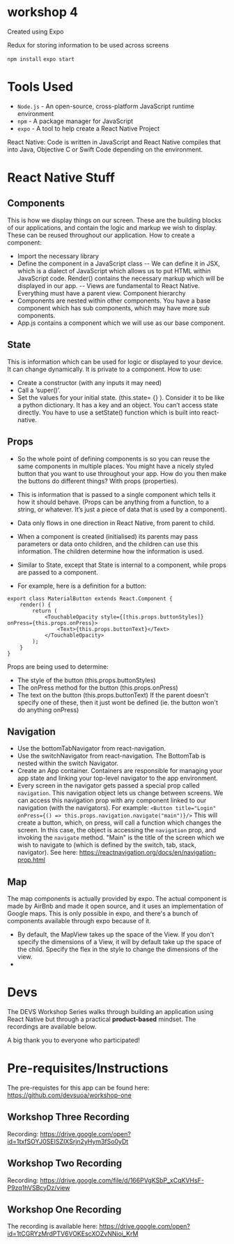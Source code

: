 # workshop 4
Created using Expo

Redux for storing information to be used across screens


`npm install`
`expo start`


# Tools Used
- `Node.js` - An open-source, cross-platform JavaScript runtime environment
- `npm` - A package manager for JavaScript
- `expo` - A tool to help create a React Native Project

React Native: Code is written in JavaScript and React Native compiles that into Java, Objective C or Swift Code depending on the environment.

# React Native Stuff
## Components
This is how we display things on our screen.
These are the building blocks of our applications, and contain the logic and markup we wish to display.
These can be reused throughout our application.
How to create a component:
- Import the necessary library
- Define the component in a JavaScript class
--	We can define it in JSX, which is a dialect of JavaScript which allows us to put HTML within JavaScript code. Render() contains the necessary markup which will be displayed in our app.
--	Views are fundamental to React Native. Everything must have a parent view.
Component hierarchy
- Components are nested within other components. You have a base component which has sub components, which may have more sub components.
-	App.js contains a component which we will use as our base component.

## State
This is information which can be used for logic or displayed to your device.
It can change dynamically.
It is private to a component.
How to use:
-	Create a constructor (with any inputs it may need)
-	Call a ‘super()’.
-	Set the values for your initial state. (this.state= {} ).	Consider it to be like a python dictionary. It has a key and an object.
You can’t access state directly. You have to use a setState() function which is built into react-native.

## Props
-	So the whole point of defining components is so you can reuse the same components in multiple places. You might have a nicely styled button that you want to use throughout your app. How do you then make the buttons do different things? With props (properties).
- This is information that is passed to a single component which tells it how it should behave. (Props can be anything from a function, to a string, or whatever. It’s just a piece of data that is used by a component).
-	Data only flows in one direction in React Native, from parent to child.
-	When a component is created (initialised) its parents may pass parameters or data onto children, and the children can use this information. The children determine how the information is used.
-	Similar to State, except that State is internal to a component, while props are passed to a component.

- For example, here is a definition for a button:
```
export class MaterialButton extends React.Component {
    render() {
        return (
            <TouchableOpacity style={[this.props.buttonStyles]} onPress={this.props.onPress}>
                <Text>{this.props.buttonText}</Text>
            </TouchableOpacity>
        );
    }
}
```
Props are being used to determine:
- The style of the button (this.props.buttonStyles)
- The onPress method for the button (this.props.onPress)
- The text on the button (this.props.buttonText)
If the parent doesn't specify one of these, then it just wont be defined (ie. the button won't do anything onPress)


## Navigation
- Use the bottomTabNavigator from react-navigation.
- Use the switchNavigator from react-navigation. The BottomTab is nested within the switch Navigator.
- Create an App container. Containers are responsible for managing your app state and linking your top-level navigator to the app environment.
- Every screen in the navigator gets passed a special prop called `navigation`. This navigation object lets us change between screens. We can access this navigation prop with any component linked to our navigation (with the navigators).
For example:
```<Button title="Login" onPress={() => this.props.navigation.navigate("main")}/>```
This will create a button, which, on press, will call a function which changes the screen. In this case, the object is accessing the `navigation` prop, and invoking the `navigate` method. "Main" is the title of the screen which we wish to navigate to (which is defined by the switch, tab, stack, navigator).
See here: https://reactnavigation.org/docs/en/navigation-prop.html


## Map
The map components is actually provided by expo. The actual component is made by AirBnb and made it open source, and it uses an implementation of Google maps. This is only possible in expo, and there's a bunch of components available through expo because of it.
- By default, the MapView takes up the space of the View. If you don't specify the dimensions of a View, it will by default take up the space of the child. Specify the flex in the style to change the dimensions of the view.
- 


# Devs

The DEVS Workshop Series walks through building an application using React Native but through a practical **product-based** mindset. The recordings are available below.

A big thank you to everyone who participated!

# Pre-requisites/Instructions 

The pre-requistes for this app can be found here: https://github.com/devsuoa/workshop-one

## Workshop Three Recording

Recording: https://drive.google.com/open?id=1txfSOYJ0SEISZIXSrjn2yHym3fSo0yDt

## Workshop Two Recording

Recording: https://drive.google.com/file/d/166PVgKSbP_xCqKVHsF-P9zq1hVSBcyDz/view

## Workshop One Recording

The recording is available here: https://drive.google.com/open?id=1tCGRYzMrdPTV6VOKEscXOZvNNioi_KrM
